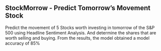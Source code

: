 ## StockMorrow - Predict Tomorrow’s Movement Stock

Predict the movement of 5 Stocks worth investing in tomorrow of the S&P 500 using Headline Sentiment Analysis.
And determine the shares that are worth selling and buying. From the results, the model obtained a model
accuracy of 85%